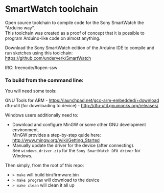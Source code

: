 SmartWatch toolchain
====================

Open source toolchain to compile code for the Sony SmartWatch the "Arduino way".  
This toolchain was created as a proof of concept that it is possible to program Arduino-like code on almost anything.  

Download the Sony SmartWatch edition of the Arduino IDE to compile and run sketches using this toolchain:  
https://github.com/underverk/SmartWatch  

IRC: freenode/#open-ssw  

### To build from the command line:

You will need some tools:  

GNU Tools for ARM - https://launchpad.net/gcc-arm-embedded/+download  
dfu-util (for downloading to device) - http://dfu-util.gnumonks.org/releases/  

Windows users additionally need to:
* Download and configure MinGW or some other GNU development environment.  
  MinGW provides a step-by-step quide here: http://www.mingw.org/wiki/Getting_Started
* Manually update the driver for the device (after connecting).  
  See `windows_driver.zip` for the `Sony SmartWatch DFU driver` for Windows.

Then simply, from the root of this repo:  
* `> make`  will build bin/firmware.bin  
* `> make program`  will download to the device  
* `> make clean` will clean it all up  